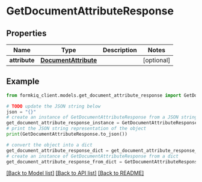# GetDocumentAttributeResponse


## Properties

Name | Type | Description | Notes
------------ | ------------- | ------------- | -------------
**attribute** | [**DocumentAttribute**](DocumentAttribute.md) |  | [optional] 

## Example

```python
from formkiq_client.models.get_document_attribute_response import GetDocumentAttributeResponse

# TODO update the JSON string below
json = "{}"
# create an instance of GetDocumentAttributeResponse from a JSON string
get_document_attribute_response_instance = GetDocumentAttributeResponse.from_json(json)
# print the JSON string representation of the object
print(GetDocumentAttributeResponse.to_json())

# convert the object into a dict
get_document_attribute_response_dict = get_document_attribute_response_instance.to_dict()
# create an instance of GetDocumentAttributeResponse from a dict
get_document_attribute_response_from_dict = GetDocumentAttributeResponse.from_dict(get_document_attribute_response_dict)
```
[[Back to Model list]](../README.md#documentation-for-models) [[Back to API list]](../README.md#documentation-for-api-endpoints) [[Back to README]](../README.md)



